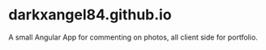# darkxangel84.github.io
A small Angular App for commenting on photos, all client side for portfolio.
